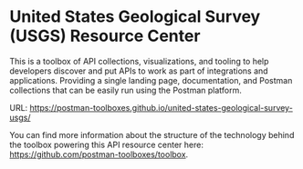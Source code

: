 # United States Geological Survey (USGS) Resource Center
This is a toolbox of API collections, visualizations, and tooling to help developers discover and put APIs to work as part of integrations and applications. Providing a single landing page, documentation, and Postman collections that can be easily run using the Postman platform.

URL: https://postman-toolboxes.github.io/united-states-geological-survey-usgs/

You can find more information about the structure of the technology behind the toolbox powering this API resource center here: https://github.com/postman-toolboxes/toolbox.
